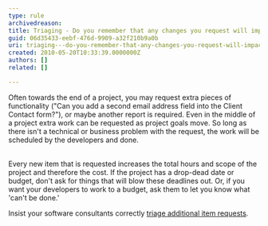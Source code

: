 ```yaml
---
type: rule
archivedreason: 
title: Triaging - Do you remember that any changes you request will impact on budget and time?
guid: 06d35433-eebf-476d-9909-a32f210b9a0b
uri: triaging---do-you-remember-that-any-changes-you-request-will-impact-on-budget-and-time
created: 2010-05-20T10:33:39.0000000Z
authors: []
related: []

---
```



Often towards the end of a project, you may request extra pieces of functionality (&quot;Can you add a second email address field into the Client Contact form?&quot;), or maybe another report is required. Even in the middle of a project extra work can be requested as project goals move. So long as there isn't a technical or business problem with the request, the work will be scheduled by the developers and done. 
<br><excerpt class='endintro'></excerpt><br>
<p>Every new item that is requested increases the total hours and scope of the project and therefore the cost. If the project has a drop-dead date or budget, don't ask for things that will blow these deadlines out. Or, if you want your developers to work to a budget, ask them to let you know what 'can't be done.' </p>
<p>Insist your software consultants correctly <a href="/Pages/DoYouCorrectlyTriageaAditionalItemRequests.aspx">triage additional item requests</a>.</p>


